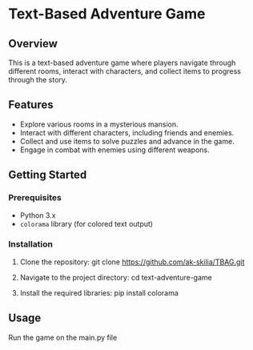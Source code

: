 # Text-Based Adventure Game

## Overview
This is a text-based adventure game where players navigate through different rooms, interact with characters, and collect items to progress through the story.

## Features
- Explore various rooms in a mysterious mansion.
- Interact with different characters, including friends and enemies.
- Collect and use items to solve puzzles and advance in the game.
- Engage in combat with enemies using different weapons.

## Getting Started

### Prerequisites
- Python 3.x
- `colorama` library (for colored text output)

### Installation
1. Clone the repository:
    git clone https://github.com/ak-skilia/TBAG.git
   
3. Navigate to the project directory:
    cd text-adventure-game
   
5. Install the required libraries:
    pip install colorama

## Usage
Run the game on the main.py file
